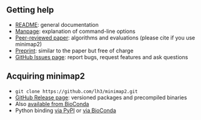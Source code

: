 ## Getting help

* [README][doc]: general documentation
* [Manpage](minimap2.html): explanation of command-line options
* [Peer-reviewed paper][doi]: algorithms and evaluations (please cite if you use minimap2)
* [Preprint][arxiv]: similar to the paper but free of charge
* [GitHub Issues page][issue]: report bugs, request features and ask questions

## Acquiring minimap2

* `git clone https://github.com/lh3/minimap2.git`
* [GitHub Release page][release]: versioned packages and precompiled binaries
* Also [available from BioConda][bioconda]
* Python binding [via PyPI][pypi] or [via BioConda][mappy-bc]

[doc]: https://github.com/lh3/minimap2/blob/master/README.md
[arxiv]: https://arxiv.org/abs/1708.01492
[pypi]: https://pypi.python.org/pypi/mappy
[mappy-bc]: https://anaconda.org/bioconda/mappy
[bioconda]: https://anaconda.org/bioconda/minimap2
[release]: https://github.com/lh3/minimap2/releases
[issue]: https://github.com/lh3/minimap2/issues
[doi]: https://doi.org/10.1093/bioinformatics/bty191

